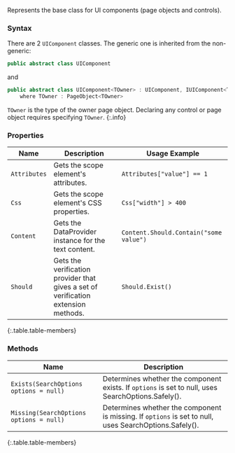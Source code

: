Represents the base class for UI components (page objects and controls).

### Syntax

There are 2 `UIComponent` classes. The generic one is inherited from the non-generic:

```cs
public abstract class UIComponent
```

and 

```cs
public abstract class UIComponent<TOwner> : UIComponent, IUIComponent<TOwner>
    where TOwner : PageObject<TOwner>
```

`TOwner` is the type of the owner page object. Declaring any control or page object requires specifying `TOwner`.
{:.info}

### Properties

Name | Description | Usage Example
---- | ----------- | -------------
`Attributes` | Gets the scope element's attributes. | `Attributes["value"] == 1`
`Css` | Gets the scope element's CSS properties. | `Css["width"] > 400`
`Content` | Gets the DataProvider instance for the text content. | `Content.Should.Contain("some value")`
`Should` | Gets the verification provider that gives a set of verification extension methods.  | `Should.Exist()`
{:.table.table-members}

### Methods

Name | Description
---- | -----------
`Exists(SearchOptions options = null)` | Determines whether the component exists. If `options` is set to null, uses SearchOptions.Safely().
`Missing(SearchOptions options = null)` | Determines whether the component is missing. If `options` is set to null, uses SearchOptions.Safely().
{:.table.table-members}